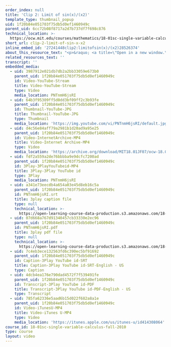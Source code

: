 ```yaml
---
order_index: null
title: 'Clip 2: Limit of sin(x)/(x2)'
template_type: thumbnail_popup
uid: 1f20b84e051703f75db5d0ef1460949c
parent_uid: 6cc72b08f8717a2d7b737df7f698c876
technical_location: >-
  https://ocw.mit.edu/courses/mathematics/18-01sc-single-variable-calculus-fall-2010/unit-5-exploring-the-infinite/part-a-lhospitals-rule-and-improper-integrals/session-90-advanced-examples-of-lhospitals-rule/clip-2-limit-of-sin-x-x2
short_url: clip-2-limit-of-sin-x-x2
inline_embed_id: '27241448clip2:limitofsin(x)/(x2)28526374'
about_this_resource_text: "<p>&raquo; <a title=\"Open in a new window.\" target=\"_blank\" href=\"./resolveuid/00e62d6174ee8ef6f1338fa9c266bae1\">Accompanying Notes (PDF)</a></p>\r\n<p class=\"scholar_medsm\">From Lecture 35 of <a href=\"http://ocw.mit.edu/courses/mathematics/18-01-single-variable-calculus-fall-2006/video-lectures/\"><em>18.01 Single Variable Calculus, Fall 2006</em></a></p>"
related_resources_text: ''
transcript: ''
embedded_media:
  - uid: 3987912e021db7db2a2bb33059e673b0
    parent_uid: 1f20b84e051703f75db5d0ef1460949c
    id: Video-YouTube-Stream
    title: Video-YouTube-Stream
    type: Video
    media_location: PNTnmH6jsRI
  - uid: 64b3f95309ff5d0dd3bf09ff2c3b93fe
    parent_uid: 1f20b84e051703f75db5d0ef1460949c
    id: Thumbnail-YouTube-JPG
    title: Thumbnail-YouTube-JPG
    type: Thumbnail
    media_location: 'https://img.youtube.com/vi/PNTnmH6jsRI/default.jpg'
  - uid: d4c56e84aff79a2981b1d20ad9a95e25
    parent_uid: 1f20b84e051703f75db5d0ef1460949c
    id: Video-InternetArchive-MP4
    title: Video-Internet Archive-MP4
    type: Video
    media_location: 'https://archive.org/download/MIT18.01JF07/ocw-18.01-f07-lec35_300k.mp4'
  - uid: fdf2a559a2de76bbbba9e9dcfc7200ad
    parent_uid: 1f20b84e051703f75db5d0ef1460949c
    id: 3Play-3PlayYouTubeid-MP4
    title: 3Play-3Play YouTube id
    type: 3Play
    media_location: PNTnmH6jsRI
  - uid: a341e73eecdb4a654a03e45d8eb16c5a
    parent_uid: 1f20b84e051703f75db5d0ef1460949c
    id: PNTnmH6jsRI.srt
    title: 3play caption file
    type: null
    technical_location: >-
      https://open-learning-course-data-production.s3.amazonaws.com/18-01sc-single-variable-calculus-fall-2010/71977004b3260d31bfa6c3e2c58e6dee_PNTnmH6jsRI.srt
  - uid: 07d668a767d91340457cb33330e2ec96
    parent_uid: 1f20b84e051703f75db5d0ef1460949c
    id: PNTnmH6jsRI.pdf
    title: 3play pdf file
    type: null
    technical_location: >-
      https://open-learning-course-data-production.s3.amazonaws.com/18-01sc-single-variable-calculus-fall-2010/d0336184bc03d71cb0c9c94bcdbd36f5_PNTnmH6jsRI.pdf
  - uid: 7c4eb3ece132563fd6c390ec5bf91692
    parent_uid: 1f20b84e051703f75db5d0ef1460949c
    id: Caption-3Play YouTube id-SRT
    title: Caption-3Play YouTube id-SRT-English - US
    type: Caption
  - uid: 4dcb4ea176e790dad4572f7f539491fe
    parent_uid: 1f20b84e051703f75db5d0ef1460949c
    id: Transcript-3Play YouTube id-PDF
    title: Transcript-3Play YouTube id-PDF-English - US
    type: Transcript
  - uid: 785fa62336e5aad6b15d022f682a8a1e
    parent_uid: 1f20b84e051703f75db5d0ef1460949c
    id: Video-iTunesU-MP4
    title: Video-iTunes U-MP4
    type: Video
    media_location: 'https://itunes.apple.com/us/itunes-u/id414308064'
course_id: 18-01sc-single-variable-calculus-fall-2010
type: course
layout: video
---
```


